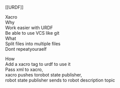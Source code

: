 [[URDF]]

Xacro  
Why  
Work easier with URDF  
Be able to use VCS like git  
What  
Split files into multiple files  
Dont repeatyouraelf  
  
How  
Add a xacro tag to urdf to use it  
Pass xml to xacro,  
xacro pushes torobot state publisher,  
robot state publisher sends to robot description topic